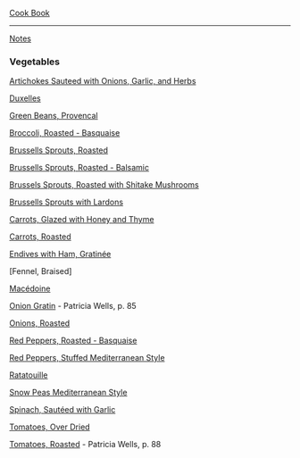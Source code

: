 [Cook Book](https://github.com/vmsmith/CookBook/blob/master/README.md)  

-----  

[Notes](https://github.com/vmsmith/CookBook/blob/master/notes.md)  

### Vegetables     

[Artichokes Sauteed with Onions, Garlic, and Herbs](https://github.com/vmsmith/CookBook/blob/master/veg_artichokes_sauteed.md)

[Duxelles](https://github.com/vmsmith/CookBook/blob/master/veg_duxelles.md)

[Green Beans, Provencal](https://github.com/vmsmith/CookBook/blob/master/veg_green_beans_provencal.md)

[Broccoli, Roasted - Basquaise](https://github.com/vmsmith/CookBook/blob/master/veg_broccoli_roasted.md)  

[Brussells Sprouts, Roasted](https://github.com/vmsmith/CookBook/blob/master/veg_brussels-sprouts_roasted2.md)  

[Brussells Sprouts, Roasted - Balsamic  ](https://github.com/vmsmith/CookBook/blob/master/veg_brussells_sprouts_roasted1.md)  

[Brussels Sprouts, Roasted with Shitake Mushrooms](https://github.com/vmsmith/CookBook/blob/master/veg_brussells-sprouts_shitake-mushrooms.md)  

[Brussells Sprouts with Lardons](https://github.com/vmsmith/CookBook/blob/master/veg_brussells_sprouts_lardons.md)  

[Carrots, Glazed with Honey and Thyme](https://github.com/vmsmith/CookBook/blob/master/veg_carrots_glazed1.md)  

[Carrots, Roasted](https://github.com/vmsmith/CookBook/blob/master/veg_carrots_roasted.md)  

[Endives with Ham, Gratinée](https://github.com/vmsmith/CookBook/blob/master/pork_ham_endives_gratinee.md)  

[Fennel, Braised]  

[Macédoine](https://github.com/vmsmith/CookBook/blob/master/veg_macedoine.md)  

[Onion Gratin]() - Patricia Wells, p. 85  

[Onions, Roasted](https://github.com/vmsmith/CookBook/blob/master/veg_onions_roasted.md)  

[Red Peppers, Roasted - Basquaise](https://github.com/vmsmith/CookBook/blob/master/veg_peppers_roasted_basquaise.md)  

[Red Peppers, Stuffed Mediterranean Style](https://github.com/vmsmith/CookBook/blob/master/veg_peppers_stuffed.md)  

[Ratatouille](https://github.com/vmsmith/CookBook/blob/master/veg_ratatouille.md)   

[Snow Peas Mediterranean Style](https://github.com/vmsmith/CookBook/blob/master/veg_snow-peas-mediterranean.md)  

[Spinach, Sautéed with Garlic](https://github.com/vmsmith/CookBook/blob/master/veg_spinach_sauteed_garlic.md)    

[Tomatoes, Over Dried](https://github.com/vmsmith/CookBook/blob/master/veg_tomatoes_oven-dried.md)  

[Tomatoes, Roasted]() - Patricia Wells, p. 88  

